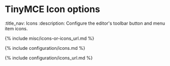 # TinyMCE Icon options
:title_nav: Icons
:description: Configure the editor's toolbar button and menu item icons.

{% include misc/icons-or-icons_url.md %}

{% include configuration/icons.md %}

{% include configuration/icons_url.md %}